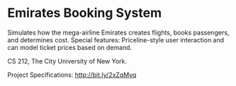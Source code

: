 # Emirates Booking System
Simulates how the mega-airline Emirates creates flights, books passengers, and determines cost. Special features: Priceline-style user interaction and can model ticket prices based on demand.

CS 212, The City University of New York.

Project Specifications: http://bit.ly/2xZqMyq
